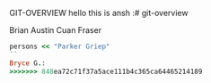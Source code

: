 
GIT-OVERVIEW
hello this is ansh
:# git-overview

Brian Austin
Cuan Fraser

```ruby
persons << "Parker Griep"
``
Bryce G.:
>>>>>>> 848ea72c71f37a5ace111b4c365ca64465214189
